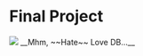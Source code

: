# Final Project
<img src="https://media.tenor.com/Ag1n3k48Q-0AAAAM/sad-peachcat.gif">
</h1>__Mhm, ~~Hate~~ Love DB...__</h1>
